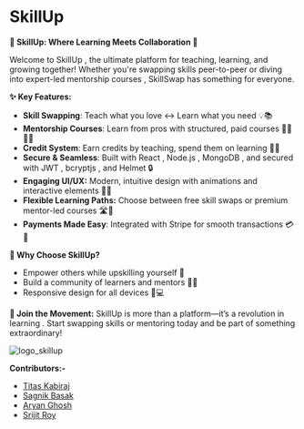 # SkillUp

**🌟 SkillUp: Where Learning Meets Collaboration 🌟**

Welcome to SkillUp , the ultimate platform for teaching, learning, and growing together! Whether you're swapping skills peer-to-peer or diving into expert-led mentorship courses , SkillSwap has something for everyone.

**✨ Key Features:**

* **Skill Swapping**: Teach what you love ↔ Learn what you need 💡📚
* **Mentorship Courses**: Learn from pros with structured, paid courses 👩‍🏫👨‍💻
* **Credit System**: Earn credits by teaching, spend them on learning 🔁💎
* **Secure & Seamless**: Built with React , Node.js , MongoDB , and secured with JWT , bcryptjs , and Helmet 🔒
* **Engaging UI/UX:** Modern, intuitive design with animations and interactive elements 🎨✨
* **Flexible Learning Paths:** Choose between free skill swaps or premium mentor-led courses 🛣️🎯
* **Payments Made Easy**: Integrated with Stripe for smooth transactions 💳💸

**🎯 Why Choose SkillUp?**

* Empower others while upskilling yourself 🔄
* Build a community of learners and mentors 🤝🌐
* Responsive design for all devices 📱💻

**🎉 Join the Movement:**
SkillUp is more than a platform—it’s a revolution in learning . Start swapping skills or mentoring today and be part of something extraordinary!

![logo_skillup](https://github.com/user-attachments/assets/0a37638c-1a96-4d9a-bcbb-00a7d1b2ed85)

**Contributors:-**
* [Titas Kabiraj](https://github.com/titas-kabiraj)
* [Sagnik Basak](https://github.com/SagnikBasak04)
* [Aryan Ghosh](https://github.com/Aryan-Ghosh-Code)
* [Srijit Roy](https://github.com/Srijit27)
